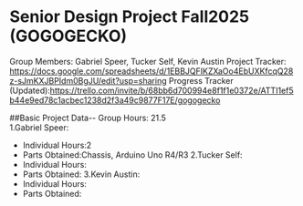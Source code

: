 # Senior Design Project Fall2025 (GOGOGECKO)
Group Members: Gabriel Speer, Tucker Self, Kevin Austin
Project Tracker: https://docs.google.com/spreadsheets/d/1EBBJQFIKZXaOo4EbUXKfcqQ28z-sJmKXJBPIdm0BgJU/edit?usp=sharing
Progress Tracker (Updated):https://trello.com/invite/b/68bb6d700994e8f1f1e0372e/ATTI1ef5b44e9ed78c1acbec1238d2f3a49c9877F17E/gogogecko

##Basic Project Data--
Group Hours: 21.5
<br/>
1.Gabriel Speer: 
  - Individual Hours:2
  - Parts Obtained:Chassis, Arduino Uno R4/R3
2.Tucker Self: 
  - Individual Hours:
  - Parts Obtained:
3.Kevin Austin: 
  - Individual Hours:
  - Parts Obtained:
